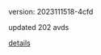 version: 2023111518-4cfd

updated 202 avds

[details](https://github.com/0x74f917491bfa7ebfa379/ali_avd_db/blob/master/change_log/2023/11/15/18/4cfd.txt)
